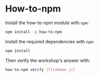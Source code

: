 # How-to-npm

Install the how-to-npm module with `npm`:

```sh
npm install -g how-to-npm
```

Install the required dependencies with `npm`:

```sh
npm install
```

Then verify the workshop's answer with:

```sh
how-to-npm verify [fileName.js]
```
